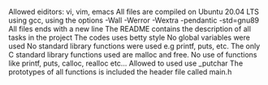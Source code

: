 Allowed eiditors: vi, vim, emacs
All files are compiled on Ubuntu 20.04 LTS using gcc, using the options -Wall -Werror -Wextra -pendantic -std=gnu89
All files ends with a new line
The README contains the description of all tasks in the project
The codes uses betty style
No global variables were used
No standard library functions were used e.g printf, puts, etc.
The only C standard library functions used are malloc and free. No use of functions like printf, puts, calloc, realloc etc…
Allowed to used use _putchar
The prototypes of all functions is included the header file called main.h
